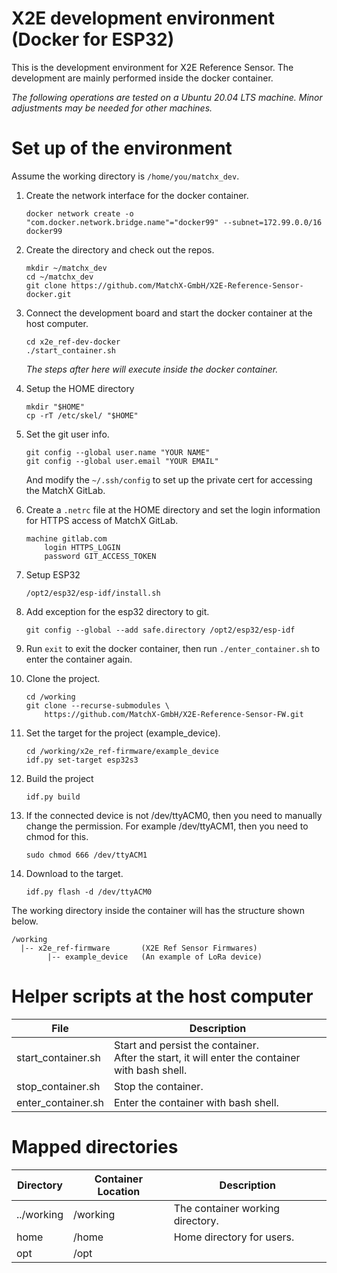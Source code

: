 # X2E development environment (Docker for ESP32)

This is the development environment for X2E Reference Sensor. The development are mainly performed inside the docker container.



*The following operations are tested on a Ubuntu 20.04 LTS machine. Minor adjustments may be needed for other machines.*

# Set up of the environment

Assume the working directory is ```/home/you/matchx_dev```.

1. Create the network interface for the docker container.

   ```
   docker network create -o "com.docker.network.bridge.name"="docker99" --subnet=172.99.0.0/16 docker99
   ```

   

2. Create the directory and check out the repos.

   ```
   mkdir ~/matchx_dev
   cd ~/matchx_dev
   git clone https://github.com/MatchX-GmbH/X2E-Reference-Sensor-docker.git
   ```

   

3. Connect the development board and start the docker container at the host computer.

   ```
   cd x2e_ref-dev-docker
   ./start_container.sh
   ```

   *The steps after here will execute inside the docker container.*

   

4. Setup the HOME directory

   ```
   mkdir "$HOME"
   cp -rT /etc/skel/ "$HOME"
   ```

   

5. Set the git user info.

   ```
   git config --global user.name "YOUR NAME"
   git config --global user.email "YOUR EMAIL"
   ```

   And modify the ```~/.ssh/config``` to set up the private cert for accessing the MatchX GitLab.

   

6. Create a ```.netrc``` file at the HOME directory and set the login information for HTTPS access of MatchX GitLab.

   ```
   machine gitlab.com
       login HTTPS_LOGIN
       password GIT_ACCESS_TOKEN
   ```

   

7. Setup ESP32

   ```
   /opt2/esp32/esp-idf/install.sh
   ```

   

8. Add exception for the esp32 directory to git.

   ```
   git config --global --add safe.directory /opt2/esp32/esp-idf
   ```

   

9. Run `exit` to exit the docker container, then run `./enter_container.sh` to enter the container again.

   

10. Clone the project.

    ```
    cd /working
    git clone --recurse-submodules \
        https://github.com/MatchX-GmbH/X2E-Reference-Sensor-FW.git
    ```

       

11. Set the target for the project (example_device).

    ```
    cd /working/x2e_ref-firmware/example_device
    idf.py set-target esp32s3
    ```

       

11. Build the project

    ```
    idf.py build
    ```

       

12. If the connected device is not /dev/ttyACM0, then you need to manually change the permission. For example /dev/ttyACM1, then you need to chmod for this.
    ```
    sudo chmod 666 /dev/ttyACM1
    ```

    

13. Download to the target.

    ```
    idf.py flash -d /dev/ttyACM0
    ```

    


The working directory inside the container will has the structure shown below.

```
/working
  |-- x2e_ref-firmware       (X2E Ref Sensor Firmwares)
        |-- example_device   (An example of LoRa device)
```



# Helper scripts at the host computer

| File               | Description                                                  |
| ------------------ | ------------------------------------------------------------ |
| start_container.sh | Start and persist the container.<br />After the start, it will enter the container with bash shell. |
| stop_container.sh  | Stop the container.                                          |
| enter_container.sh | Enter the container with bash shell.                         |



# Mapped directories

| Directory | Container Location | Description |
|-----------|----------|-------------|
| ../working | /working           | The container working directory. |
| home       | /home              | Home directory for users.        |
| opt | /opt |  |

